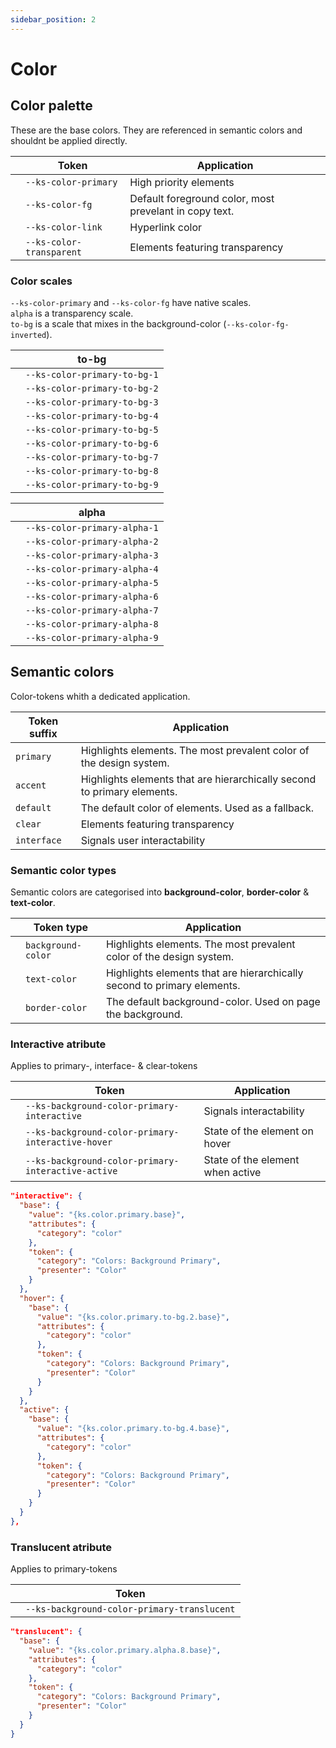 ```yaml
---
sidebar_position: 2
---
```


# Color

## Color palette

These are the base colors. They are referenced in semantic colors and shouldnt be applied directly.

|                                                         | Token                    | Application                                            |
| ------------------------------------------------------- | ------------------------ | ------------------------------------------------------ |
| <div className="color-preview color-primary"></div>     | `--ks-color-primary`     | High priority elements                                 |
| <div className="color-preview color-fg"></div>          | `--ks-color-fg`          | Default foreground color, most prevelant in copy text. |
| <div className="color-preview color-link"></div>        | `--ks-color-link`        | Hyperlink color                                        |
| <div className="color-preview color-transparent"></div> | `--ks-color-transparent` | Elements featuring transparency                        |

### Color scales

`--ks-color-primary` and `--ks-color-fg` have native scales.  
`alpha` is a transparency scale.  
`to-bg` is a scale that mixes in the background-color (`--ks-color-fg-inverted`).

<div className="split-table">

|                                                             | to-bg                        |
| ----------------------------------------------------------- | ---------------------------- |
| <div className="color-preview color-primary-to-bg-1"></div> | `--ks-color-primary-to-bg-1` |
| <div className="color-preview color-primary-to-bg-2"></div> | `--ks-color-primary-to-bg-2` |
| <div className="color-preview color-primary-to-bg-3"></div> | `--ks-color-primary-to-bg-3` |
| <div className="color-preview color-primary-to-bg-4"></div> | `--ks-color-primary-to-bg-4` |
| <div className="color-preview color-primary-to-bg-5"></div> | `--ks-color-primary-to-bg-5` |
| <div className="color-preview color-primary-to-bg-6"></div> | `--ks-color-primary-to-bg-6` |
| <div className="color-preview color-primary-to-bg-7"></div> | `--ks-color-primary-to-bg-7` |
| <div className="color-preview color-primary-to-bg-8"></div> | `--ks-color-primary-to-bg-8` |
| <div className="color-preview color-primary-to-bg-9"></div> | `--ks-color-primary-to-bg-9` |

|                                                             | alpha                        |
| ----------------------------------------------------------- | ---------------------------- |
| <div className="color-preview color-primary-alpha-1"></div> | `--ks-color-primary-alpha-1` |
| <div className="color-preview color-primary-alpha-2"></div> | `--ks-color-primary-alpha-2` |
| <div className="color-preview color-primary-alpha-3"></div> | `--ks-color-primary-alpha-3` |
| <div className="color-preview color-primary-alpha-4"></div> | `--ks-color-primary-alpha-4` |
| <div className="color-preview color-primary-alpha-5"></div> | `--ks-color-primary-alpha-5` |
| <div className="color-preview color-primary-alpha-6"></div> | `--ks-color-primary-alpha-6` |
| <div className="color-preview color-primary-alpha-7"></div> | `--ks-color-primary-alpha-7` |
| <div className="color-preview color-primary-alpha-8"></div> | `--ks-color-primary-alpha-8` |
| <div className="color-preview color-primary-alpha-9"></div> | `--ks-color-primary-alpha-9` |

</div>

## Semantic colors

Color-tokens whith a dedicated application.

| Token suffix | Application                                                             |
| ------------ | ----------------------------------------------------------------------- |
| `primary`    | Highlights elements. The most prevalent color of the design system.     |
| `accent`     | Highlights elements that are hierarchically second to primary elements. |
| `default`    | The default color of elements. Used as a fallback.                      |
| `clear`      | Elements featuring transparency                                         |
| `interface`  | Signals user interactability                                            |

### Semantic color types

Semantic colors are categorised into **background-color**, **border-color** & **text-color**.

|                                                          | Token type         | Application                                                             |
| -------------------------------------------------------- | ------------------ | ----------------------------------------------------------------------- |
| <div className="color-preview background-primary"></div> | `background-color` | Highlights elements. The most prevalent color of the design system.     |
| <div className="color-preview background-accent"></div>  | `text-color`       | Highlights elements that are hierarchically second to primary elements. |
| <div className="color-preview background-default"></div> | `border-color`     | The default background-color. Used on page the background.              |

### Interactive atribute

Applies to primary-, interface- & clear-tokens

|                                                                 | Token                                              | Application                      |
| --------------------------------------------------------------- | -------------------------------------------------- | -------------------------------- |
| <div className="color-preview background-primary"></div>        | `--ks-background-color-primary-interactive`        | Signals interactability          |
| <div className="color-preview background-primary-hover"></div>  | `--ks-background-color-primary-interactive-hover`  | State of the element on hover    |
| <div className="color-preview background-primary-active"></div> | `--ks-background-color-primary-interactive-active` | State of the element when active |

```json title="background-color.json"
"interactive": {
  "base": {
    "value": "{ks.color.primary.base}",
    "attributes": {
      "category": "color"
    },
    "token": {
      "category": "Colors: Background Primary",
      "presenter": "Color"
    }
  },
  "hover": {
    "base": {
      "value": "{ks.color.primary.to-bg.2.base}",
      "attributes": {
        "category": "color"
      },
      "token": {
        "category": "Colors: Background Primary",
        "presenter": "Color"
      }
    }
  },
  "active": {
    "base": {
      "value": "{ks.color.primary.to-bg.4.base}",
      "attributes": {
        "category": "color"
      },
      "token": {
        "category": "Colors: Background Primary",
        "presenter": "Color"
      }
    }
  }
},
```

### Translucent atribute

Applies to primary-tokens

|                                                              | Token                                       |
| ------------------------------------------------------------ | ------------------------------------------- |
| <div className="color-preview background-translucent"></div> | `--ks-background-color-primary-translucent` |

```json title="background-color.json"
"translucent": {
  "base": {
    "value": "{ks.color.primary.alpha.8.base}",
    "attributes": {
      "category": "color"
    },
    "token": {
      "category": "Colors: Background Primary",
      "presenter": "Color"
    }
  }
}
```
